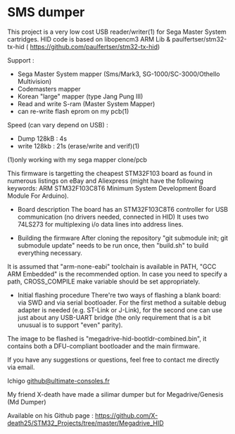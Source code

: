 # SMS dumper

This project is a very low cost USB reader/writer(1) for Sega Master System cartridges.
HID code is based on libopencm3 ARM Lib & paulfertser/stm32-tx-hid ( https://github.com/paulfertser/stm32-tx-hid)

Support :
* Sega Master System mapper (Sms/Mark3, SG-1000/SC-3000/Othello Multivision)
* Codemasters mapper
* Korean "large" mapper (type Jang Pung III)
* Read and write S-ram (Master System Mapper)
* can re-write flash eprom on my pcb(1)

Speed (can vary depend on USB) :
* Dump 128kB : 4s
* write 128kb : 21s (erase/write and verif)(1)

(1)only working with my sega mapper clone/pcb

This firmware is targetting the cheapest STM32F103 board as found in
numerous listings on eBay and Aliexpress (might have the following
keywords: ARM STM32F103C8T6 Minimum System Development Board Module
For Arduino).

* Board description
The board has an STM32F103C8T6 controller for USB communication
(no drivers needed, connected in HID) 
It uses two 74LS273 for multiplexing i/o data lines into address lines.

* Building the firmware
After cloning the repository "git submodule init; git submodule
update" needs to be run once, then "build.sh" to build everything
necessary.

It is assumed that "arm-none-eabi" toolchain is available in PATH,
"GCC ARM Embedded" is the recommended option. In case you need to
specify a path, CROSS_COMPILE make variable should be set
appropriately.

* Initial flashing procedure
There're two ways of flashing a blank board: via SWD and via serial
bootloader. For the first method a suitable debug adapter is needed
(e.g. ST-Link or J-Link), for the second one can use just about any
USB-UART bridge (the only requirement that is a bit unusual is to
support "even" parity).

The image to be flashed is "megadrive-hid-bootldr-combined.bin", it
contains both a DFU-compliant bootloader and the main firmware. 

If you have any suggestions or questions, feel free to contact me
directly via email.

Ichigo <github@ultimate-consoles.fr>

My friend X-death have made a silimar dumper but for Megadrive/Genesis (Md Dumper)

Available on his Github page : https://github.com/X-death25/STM32_Projects/tree/master/Megadrive_HID
